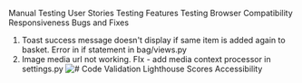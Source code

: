 Manual Testing
User Stories Testing
Features Testing
Browser Compatibility
Responsiveness
Bugs and Fixes
1. Toast success message doesn't display if same item is added again to basket. Error in if statement in bag/views.py
2. Image media url not working. FIx - add media context processor in settings.py
![#](documentation/screenshots/##.png)
Code Validation
Lighthouse Scores
Accessibility
